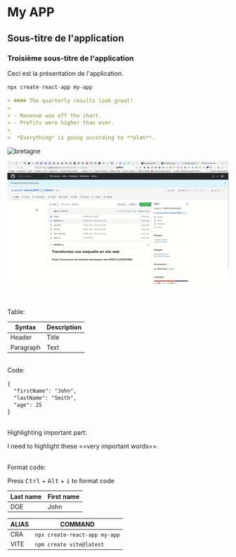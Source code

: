 
# My APP

## Sous-titre de l'application

### Troisième sous-titre de l'application

Ceci est la présentation de l'application.

```javascript
npx create-react-app my-app
```

``` markdown
> #### The quarterly results look great!
>
> - Revenue was off the chart.
> - Profits were higher than ever.
>
>  *Everything* is going according to **plan**.

```

<!-- <p>
    <img src="https://static.secureholiday.net/static/CMS/photos/000/063/000063554.jpg?format=webp" />
    <label>La Bretagne</label>
</p> -->

![bretagne](https://static.secureholiday.net/static/CMS/photos/000/063/000063554.jpg?format=webp)

![screencast](./screen-cast.gif)

<br />

<!-- <div align="center">
    <img src="./screen-cast.gif" width="100%" />
</div> -->

<br />
Table:

| Syntax    | Description |
| --------- | ----------- |
| Header    | Title       |
| Paragraph | Text        |

<br />
Code:

```
{
  "firstName": "John",
  "lastName": "Smith",
  "age": 25
}
``` 
<br />
Highlighting important part:

I need to highlight these ==very important words==. 

<br />
Format code:

Press <kbd>Ctrl</kbd> + <kbd>Alt</kbd> + <kbd>i</kbd> to format code 

| Last name | First name |
| --------- | ---------- |
| DOE       | John       |

|ALIAS|COMMAND|
|-|-|
|CRA|`npx create-react-app my-app`|
|VITE|`npm create vite@latest`|